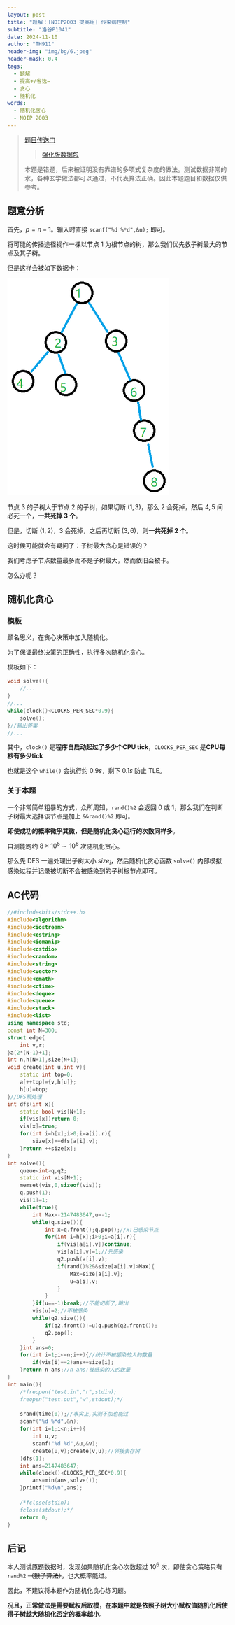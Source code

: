 ```yaml
---
layout: post
title: "题解：[NOIP2003 提高组] 传染病控制"
subtitle: "洛谷P1041"
date: 2024-11-10
author: "TH911"
header-img: "img/bg/6.jpeg"
header-mask: 0.4
tags:
  - 题解
  - 提高+/省选−
  - 贪心
  - 随机化
words:
  - 随机化贪心
  - NOIP 2003
---
```


> [题目传送门](https://www.luogu.com.cn/problem/P1041)
>
> > [强化版数据包](/file/2024/11/gobeyond.rar)
>
> 本题是错题，后来被证明没有靠谱的多项式复杂度的做法。测试数据非常的水，各种玄学做法都可以通过，不代表算法正确。因此本题题目和数据仅供参考。

## 题意分析

首先，$p=n-1$。输入时直接 `scanf("%d %*d",&n);` 即可。

将可能的传播途径视作一棵以节点 $1$ 为根节点的树，那么我们优先救子树最大的节点及其子树。

但是这样会被如下数据卡：

![](/img/2024/11/002.png)

节点 $3$ 的子树大于节点 $2$ 的子树，如果切断 $(1,3)$，那么 $2$ 会死掉，然后 $4,5$ 间必死一个，**一共死掉 $3$ 个**。

但是，切断 $(1,2)$，$3$ 会死掉，之后再切断 $(3,6)$，则**一共死掉 $2$ 个**。

这时候可能就会有疑问了：子树最大贪心是错误的？

我们考虑子节点数量最多而不是子树最大，然而依旧会被卡。

怎么办呢？

## 随机化贪心

### 模板

顾名思义，在贪心决策中加入随机化。

为了保证最终决策的正确性，执行多次随机化贪心。

模板如下：

```cpp
void solve(){
    //...
}
//...
while(clock()<CLOCKS_PER_SEC*0.9){
	solve();
}//输出答案
//...
```

其中，`clock()` 是**程序自启动起过了多少个CPU tick**，`CLOCKS_PER_SEC` 是**CPU每秒有多少tick**

也就是这个 `while()` 会执行约 $0.9s$，剩下 $0.1s$ 防止 $\text{TLE}$。

### 关于本题

一个非常简单粗暴的方式，众所周知，`rand()%2` 会返回 $0$ 或 $1$，那么我们在判断子树最大选择该节点是加上 `&&rand()%2` 即可。

**即使成功的概率微乎其微，但是随机化贪心运行的次数同样多**。

自测能跑约 $8\times10^5\sim10^6$ 次随机化贪心。

那么先 DFS 一遍处理出子树大小 $size_i$，然后随机化贪心函数 `solve()` 内部模拟感染过程并记录被切断不会被感染到的子树根节点即可。

## AC代码

```cpp
//#include<bits/stdc++.h>
#include<algorithm>
#include<iostream>
#include<cstring>
#include<iomanip>
#include<cstdio>
#include<random>
#include<string>
#include<vector>
#include<cmath>
#include<ctime>
#include<deque>
#include<queue>
#include<stack>
#include<list>
using namespace std;
const int N=300;
struct edge{
	int v,r;
}a[2*(N-1)+1];
int n,h[N+1],size[N+1];
void create(int u,int v){
	static int top=0;
	a[++top]={v,h[u]};
	h[u]=top;
}//DFS预处理
int dfs(int x){
	static bool vis[N+1];
	if(vis[x])return 0;
	vis[x]=true;
	for(int i=h[x];i>0;i=a[i].r){
		size[x]+=dfs(a[i].v);
	}return ++size[x];
}
int solve(){
	queue<int>q,q2;
	static int vis[N+1];
	memset(vis,0,sizeof(vis));
	q.push(1);
	vis[1]=1;
	while(true){
		int Max=-2147483647,u=-1;
		while(q.size()){
			int x=q.front();q.pop();//x:已感染节点
			for(int i=h[x];i>0;i=a[i].r){
				if(vis[a[i].v])continue;
				vis[a[i].v]=1;//先感染
				q2.push(a[i].v);
				if(rand()%2&&size[a[i].v]>Max){
					Max=size[a[i].v];
					u=a[i].v;
				}
			}
		}if(u==-1)break;//不能切断了,跳出
		vis[u]=2;//不被感染
		while(q2.size()){
			if(q2.front()!=u)q.push(q2.front()); 
			q2.pop();
		}
	}int ans=0;
	for(int i=1;i<=n;i++){//统计不被感染的人的数量
		if(vis[i]==2)ans+=size[i];
	}return n-ans;//n-ans:被感染的人的数量
}
int main(){
	/*freopen("test.in","r",stdin);
	freopen("test.out","w",stdout);*/
	
	srand(time(0));//事实上,实测不加也能过 
	scanf("%d %*d",&n);
	for(int i=1;i<n;i++){
		int u,v;
		scanf("%d %d",&u,&v);
		create(u,v);create(v,u);//邻接表存树
	}dfs(1);
	int ans=2147483647;
	while(clock()<CLOCKS_PER_SEC*0.9){
		ans=min(ans,solve());
	}printf("%d\n",ans);
	
	/*fclose(stdin);
	fclose(stdout);*/
	return 0;
}
```

## 后记

本人测试原题数据时，发现如果随机化贪心次数超过 $10^6$ 次，即使贪心策略只有 `rand%2` ~~（猴子算法）~~，也大概率能过。

因此，不建议将本题作为随机化贪心练习题。

**况且，正常做法是需要赋权后取模，在本题中就是依照子树大小赋权值随机化后使得子树越大随机化否定的概率越小**。

